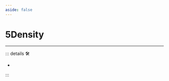 ```yaml
---
aside: false
---
```

# 5Density

---

<!-- =================================================== -->
<!-- =================================================== -->
<!-- =================================================== -->
<!-- =================================================== -->
<!-- =================================================== -->
::: details 🛠

-

:::
